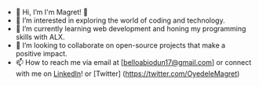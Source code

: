- 👋 Hi, I’m I'm Magret! 👋
- 👀 I’m interested in exploring the world of coding and technology.
- 🌱 I’m currently learning web development and honing my programming skills with ALX.
- 💞️ I’m looking to collaborate on open-source projects that make a positive impact.
- 📫 How to reach me via email at [belloabiodun17@gmail.com] or connect with me on [LinkedIn](https://www.linkedin.com/in/oyedele-abiodun/)! or [Twitter] (https://twitter.com/OyedeleMagret)

